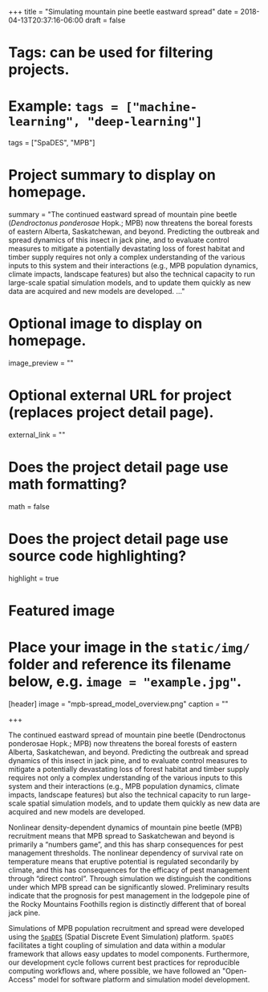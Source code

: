 +++
title = "Simulating mountain pine beetle eastward spread"
date = 2018-04-13T20:37:16-06:00
draft = false

# Tags: can be used for filtering projects.
# Example: `tags = ["machine-learning", "deep-learning"]`
tags = ["SpaDES", "MPB"]

# Project summary to display on homepage.
summary = "The continued eastward spread of mountain pine beetle (*Dendroctonus ponderosae* Hopk.; MPB) now threatens the boreal forests of eastern Alberta, Saskatchewan, and beyond. Predicting the outbreak and spread dynamics of this insect in jack pine, and to evaluate control measures to mitigate a potentially devastating loss of forest habitat and timber supply requires not only a complex understanding of the various inputs to this system and their interactions (e.g., MPB population dynamics, climate impacts, landscape features) but also the technical capacity to run large-scale spatial simulation models, and to update them quickly as new data are acquired and new models are developed. ..."

# Optional image to display on homepage.
image_preview = ""

# Optional external URL for project (replaces project detail page).
external_link = ""

# Does the project detail page use math formatting?
math = false

# Does the project detail page use source code highlighting?
highlight = true

# Featured image
# Place your image in the `static/img/` folder and reference its filename below, e.g. `image = "example.jpg"`.
[header]
image = "mpb-spread_model_overview.png"
caption = ""

+++

The continued eastward spread of mountain pine beetle (Dendroctonus ponderosae Hopk.; MPB) now threatens the boreal forests of eastern Alberta, Saskatchewan, and beyond. Predicting the outbreak and spread dynamics of this insect in jack pine, and to evaluate control measures to mitigate a potentially devastating loss of forest habitat and timber supply requires not only a complex understanding of the various inputs to this system and their interactions (e.g., MPB population dynamics, climate impacts, landscape features) but also the technical capacity to run large-scale spatial simulation models, and to update them quickly as new data are acquired and new models are developed.

Nonlinear density-dependent dynamics of mountain pine beetle (MPB) recruitment means that MPB spread to Saskatchewan and beyond is primarily a “numbers game”, and this has sharp consequences for pest management thresholds. The nonlinear dependency of survival rate on temperature means that eruptive potential is regulated secondarily by climate, and this has consequences for the efficacy of pest management through “direct control”. Through simulation we distinguish the conditions under which MPB spread can be significantly slowed. Preliminary results indicate that the prognosis for pest management in the lodgepole pine of the Rocky Mountains Foothills region is distinctly different that of boreal jack pine.

Simulations of MPB population recruitment and spread were developed using the [`SpaDES`](http://spades.predictiveecology.org) (Spatial Discrete Event Simulation) platform. `SpaDES` facilitates a tight coupling of simulation and data within a modular framework that allows easy updates to model components. Furthermore, our development cycle follows current best practices for reproducible computing workflows and, where possible, we have followed an "Open-Access" model for software platform and simulation model development.

